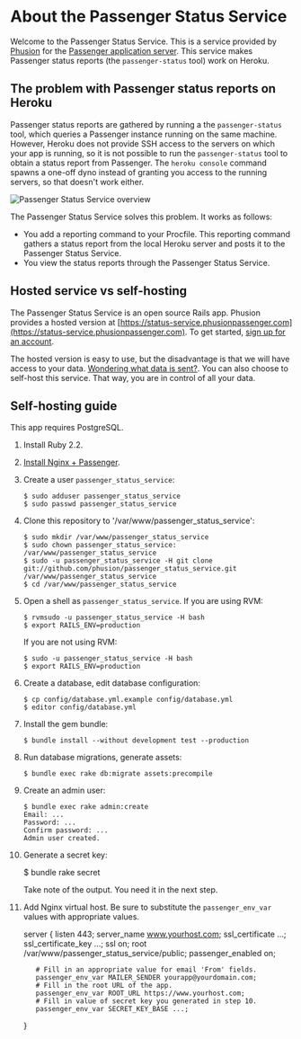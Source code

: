 # About the Passenger Status Service

Welcome to the Passenger Status Service. This is a service provided by [Phusion](http://www.phusion.nl/) for the [Passenger application server](https://www.phusionpassenger.com/). This service makes Passenger status reports (the `passenger-status` tool) work on Heroku.

## The problem with Passenger status reports on Heroku

Passenger status reports are gathered by running a the `passenger-status` tool, which queries a Passenger instance running on the same machine. However, Heroku does not provide SSH access to the servers on which your app is running, so it is not possible to run the `passenger-status` tool to obtain a status report from Passenger. The `heroku console` command spawns a one-off dyno instead of granting you access to the running servers, so that doesn't work either.

![Passenger Status Service overview](https://raw.githubusercontent.com/phusion/passenger_status_service/master/app/assets/images/service_overview.png)

The Passenger Status Service solves this problem. It works as follows:

 * You add a reporting command to your Procfile. This reporting command gathers a status report from the local Heroku server and posts it to the Passenger Status Service.
 * You view the status reports through the Passenger Status Service.

## Hosted service vs self-hosting

The Passenger Status Service is an open source Rails app. Phusion provides a hosted version at [https://status-service.phusionpassenger.com](https://status-service.phusionpassenger.com). To get started, [sign up for an account](https://status-service.phusionpassenger.com/users/sign_up).

The hosted version is easy to use, but the disadvantage is that we will have access to your data. [Wondering what data is sent?](https://status-service.phusionpassenger.com/faq#what_data). You can also choose to self-host this service. That way, you are in control of all your data.

## Self-hosting guide

This app requires PostgreSQL.

 1. Install Ruby 2.2.
 2. [Install Nginx + Passenger](https://wwww.phusionpassenger.com/).
 3. Create a user `passenger_status_service`:

        $ sudo adduser passenger_status_service
        $ sudo passwd passenger_status_service

 4. Clone this repository to '/var/www/passenger_status_service':

        $ sudo mkdir /var/www/passenger_status_service
        $ sudo chown passenger_status_service: /var/www/passenger_status_service
        $ sudo -u passenger_status_service -H git clone git://github.com/phusion/passenger_status_service.git /var/www/passenger_status_service
        $ cd /var/www/passenger_status_service

 5. Open a shell as `passenger_status_service`. If you are using RVM:

        $ rvmsudo -u passenger_status_service -H bash
        $ export RAILS_ENV=production

    If you are not using RVM:

        $ sudo -u passenger_status_service -H bash
        $ export RAILS_ENV=production

 6. Create a database, edit database configuration:

        $ cp config/database.yml.example config/database.yml
        $ editor config/database.yml

 7. Install the gem bundle:

        $ bundle install --without development test --production

 8. Run database migrations, generate assets:

        $ bundle exec rake db:migrate assets:precompile

 9. Create an admin user:

        $ bundle exec rake admin:create
        Email: ...
        Password: ...
        Confirm password: ...
        Admin user created.

 10. Generate a secret key:

        $ bundle rake secret

     Take note of the output. You need it in the next step.

 11. Add Nginx virtual host. Be sure to substitute the `passenger_env_var` values with appropriate values.

        server {
            listen 443;
            server_name www.yourhost.com;
            ssl_certificate ...;
            ssl_certificate_key ...;
            ssl on;
            root /var/www/passenger_status_service/public;
            passenger_enabled on;

            # Fill in an appropriate value for email 'From' fields.
            passenger_env_var MAILER_SENDER yourapp@yourdomain.com;
            # Fill in the root URL of the app.
            passenger_env_var ROOT_URL https://www.yourhost.com;
            # Fill in value of secret key you generated in step 10.
            passenger_env_var SECRET_KEY_BASE ...;
        }

